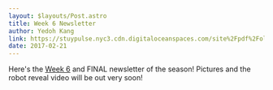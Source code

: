 ```yaml
---
layout: $layouts/Post.astro
title: Week 6 Newsletter
author: Yedoh Kang
link: https://stuypulse.nyc3.cdn.digitaloceanspaces.com/site%2Fpdf%2Fold_pdfs%2F2017_week6.pdf
date: 2017-02-21
---
```

Here's the [Week 6](https://stuypulse.nyc3.cdn.digitaloceanspaces.com/site%2Fpdf%2Fold_pdfs%2F2017_week6.pdf) and FINAL newsletter of the season! Pictures and the robot reveal video will be out very soon!
